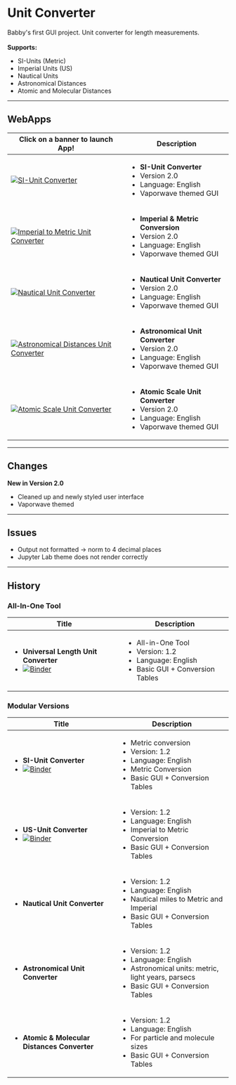 # Unit Converter
Babby's first GUI project. Unit converter for length measurements. \
 \
**Supports:** 
- SI-Units (Metric)
- Imperial Units (US)
- Nautical Units
- Astronomical Distances
- Atomic and Molecular Distances

---

## WebApps

 | **Click on a banner to launch App!** | **Description** |
 |--------------------------------------|-----------------|
 | [![SI-Unit Converter](https://raw.githubusercontent.com/kuranez/Unit-Converter/main/images/thumbnails/1-BANNER-SI-450x120.png)](https://mybinder.org/v2/gh/kuranez/Unit-Converter/main?urlpath=%2Fvoila%2Frender%2Fnotebooks%2F1-SI-Unit-Converter-v2.0.ipynb) | <ul><li>**SI-Unit Converter**</li><li>Version 2.0</li><li>Language: English</li><li>Vaporwave themed GUI</li></ul> |
| [![Imperial to Metric Unit Converter](https://raw.githubusercontent.com/kuranez/Unit-Converter/main/images/thumbnails/2-BANNER-IMPERIAL-METRIC-450x120.png)](https://mybinder.org/v2/gh/kuranez/Unit-Converter/main?urlpath=%2Fvoila%2Frender%2Fnotebooks%2F2-US-Metric-Unit-Converter-v2.0.ipynb) | <ul><li>**Imperial & Metric Conversion**</li><li>Version 2.0</li><li>Language: English</li><li>Vaporwave themed GUI</li></ul> |
|  [![Nautical Unit Converter](https://raw.githubusercontent.com/kuranez/Unit-Converter/main/images/thumbnails/3-BANNER-IMPERIAL-METRIC-450x120.png)](https://mybinder.org/v2/gh/kuranez/Unit-Converter/main?urlpath=%2Fvoila%2Frender%2Fnotebooks%2F3-Nautical-Unit-Converter-v2.0.ipynb) | <ul><li>**Nautical Unit Converter**</li><li>Version 2.0</li><li>Language: English</li><li>Vaporwave themed GUI</li></ul> |
| [![Astronomical Distances Unit Converter](https://raw.githubusercontent.com/kuranez/Unit-Converter/main/images/thumbnails/4-BANNER-ASTRO-450x120.png)](https://mybinder.org/v2/gh/kuranez/Unit-Converter/main?urlpath=%2Fnotebooks%2Fvoila%2Frender%2F4-Astronomical-Unit-Converter-v2.0.ipynb) | <ul><li>**Astronomical Unit Converter**</li><li>Version 2.0</li><li>Language: English</li><li>Vaporwave themed GUI</li></ul> |
| [![Atomic Scale Unit Converter](https://raw.githubusercontent.com/kuranez/Unit-Converter/main/images/thumbnails/5-BANNER-ATOM-MOL-450x120.png)](https://mybinder.org/v2/gh/kuranez/Unit-Converter/main?urlpath=%2Fvoila%2Frender%2Fnotebooks%2F5-Atomic-Scale-Unit-Converter-v2.0.ipynb) | <ul><li>**Atomic Scale Unit Converter**</li><li>Version 2.0</li><li>Language: English</li><li>Vaporwave themed GUI</li></ul> |

---

## Changes
**New in Version 2.0**
- Cleaned up and newly styled user interface
- Vaporwave themed
  
---

## Issues
- Output not formatted -> norm to 4 decimal places
- Jupyter Lab theme does not render correctly

---

## History

### All-In-One Tool
| **Title** | **Description** |
|-----------|-----------------|
| <ul><li>**Universal Length Unit Converter**</li> <li>[![Binder](https://mybinder.org/badge_logo.svg)](https://mybinder.org/v2/gh/kuranez/Unit-Converter/main?urlpath=%2Fvoila%2Frender%2Fold%2F0-Universal-Length-Unit-Converter-V1-2.ipynb)</li></ul> | <ul><li>All-in-One Tool</li> <li>Version: 1.2</li> <li>Language: English</li> <li>Basic GUI  + Conversion Tables</li></ul> | 
 
### Modular Versions
| **Title** | **Description** |
|-----------|-----------------|
| <ul><li>**SI-Unit Converter**</li> <li>[![Binder](https://mybinder.org/badge_logo.svg)](https://mybinder.org/v2/gh/kuranez/Unit-Converter/main?urlpath=%2Fvoila%2Frender%2Fold%2F1-SI-Unit-Converter-Module-V1-2.ipynb)</li></ul> | <ul><li>Metric conversion</li> <li>Version: 1.2</li> <li>Language: English</li> <li>Metric Conversion</li> <li>Basic GUI + Conversion Tables</li></ul> | 
| <ul><li>**US-Unit Converter**</li> <li>[![Binder](https://mybinder.org/badge_logo.svg)](https://mybinder.org/v2/gh/kuranez/Unit-Converter/main?urlpath=%2Fvoila%2Frender%2Fold%2F2-US-Unit-Converter-V1-2.ipynb)</li></ul> | <ul><li>Version: 1.2</li> <li>Language: English</li> <li>Imperial to Metric Conversion</li> <li>Basic GUI + Conversion Tables</li></ul> | 
| <ul><li>**Nautical Unit Converter**</li></ul> | <ul><li>Version: 1.2</li> <li>Language: English</li> <li>Nautical miles to Metric and Imperial</li> <li>Basic GUI + Conversion Tables</li></ul>| 
| <ul><li>**Astronomical Unit Converter**</li></ul> | <ul><li>Version: 1.2</li> <li>Language: English</li> <li>Astronomical units: metric, light years, parsecs</li> <li>Basic GUI + Conversion Tables</li></ul> |
| <ul><li>**Atomic & Molecular Distances Converter**</li></ul> | <ul><li>Version: 1.2</li> <li>Language: English</li> <li>For particle and molecule sizes</li> <li>Basic GUI + Conversion Tables</li></ul> | 

